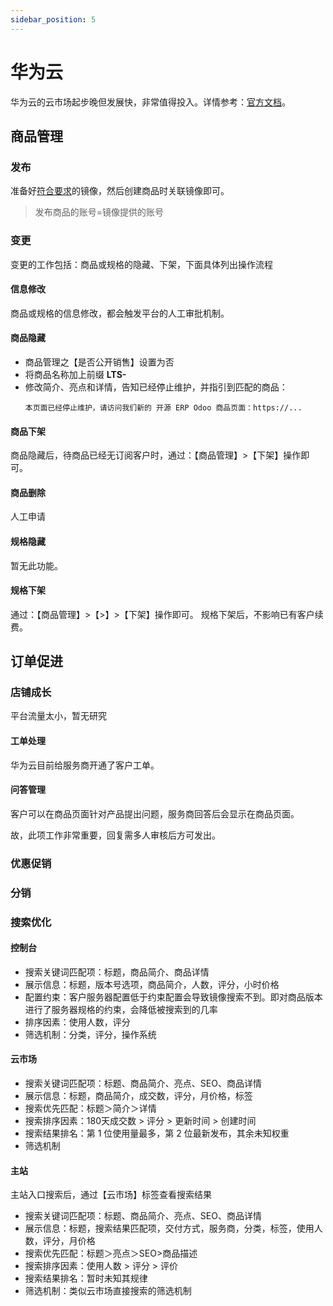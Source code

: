 ```yaml
---
sidebar_position: 5
---
```


# 华为云

华为云的云市场起步晚但发展快，非常值得投入。详情参考：[官方文档](https://support.huaweicloud.com/marketplace/index.html)。

## 商品管理

### 发布

准备好[符合要求](https://support.huaweicloud.com/usermanual-marketplace/sp_topic_00000880.html)的镜像，然后创建商品时关联镜像即可。

> 发布商品的账号=镜像提供的账号

### 变更

变更的工作包括：商品或规格的隐藏、下架，下面具体列出操作流程

#### 信息修改

商品或规格的信息修改，都会触发平台的人工审批机制。

#### 商品隐藏

  - 商品管理之【是否公开销售】设置为否 
  - 将商品名称加上前缀 **LTS-**
  - 修改简介、亮点和详情，告知已经停止维护，并指引到匹配的商品：
    ```
    本页面已经停止维护，请访问我们新的 开源 ERP Odoo 商品页面：https://...
    ```
#### 商品下架

商品隐藏后，待商品已经无订阅客户时，通过：【商品管理】>【下架】操作即可。 

#### 商品删除

人工申请

#### 规格隐藏

暂无此功能。

#### 规格下架

通过：【商品管理】>【>】>【下架】操作即可。 规格下架后，不影响已有客户续费。


## 订单促进

### 店铺成长

平台流量太小，暂无研究

#### 工单处理

华为云目前给服务商开通了客户工单。

#### 问答管理

客户可以在商品页面针对产品提出问题，服务商回答后会显示在商品页面。

故，此项工作非常重要，回复需多人审核后方可发出。  

### 优惠促销

### 分销

### 搜索优化

#### 控制台

* 搜索关键词匹配项：标题，商品简介、商品详情
* 展示信息：标题，版本号选项，商品简介，人数，评分，小时价格
* 配置约束：客户服务器配置低于约束配置会导致镜像搜索不到。即对商品版本进行了服务器规格的约束，会降低被搜索到的几率 
* 排序因素：使用人数，评分
* 筛选机制：分类，评分，操作系统

#### 云市场

* 搜索关键词匹配项：标题、商品简介、亮点、SEO、商品详情
* 展示信息：标题，商品简介，成交数，评分，月价格，标签
* 搜索优先匹配：标题＞简介＞详情
* 搜索排序因素：180天成交数 > 评分 > 更新时间 > 创建时间
* 搜索结果排名：第 1 位使用量最多，第 2 位最新发布，其余未知权重
* 筛选机制

#### 主站

主站入口搜索后，通过【云市场】标签查看搜索结果

* 搜索关键词匹配项：标题、商品简介、亮点、SEO、商品详情
* 展示信息：标题，搜索结果匹配项，交付方式，服务商，分类，标签，使用人数，评分，月价格
* 搜索优先匹配：标题＞亮点＞SEO>商品描述
* 搜索排序因素：使用人数 > 评分 > 评价
* 搜索结果排名：暂时未知其规律
* 筛选机制：类似云市场直接搜索的筛选机制
